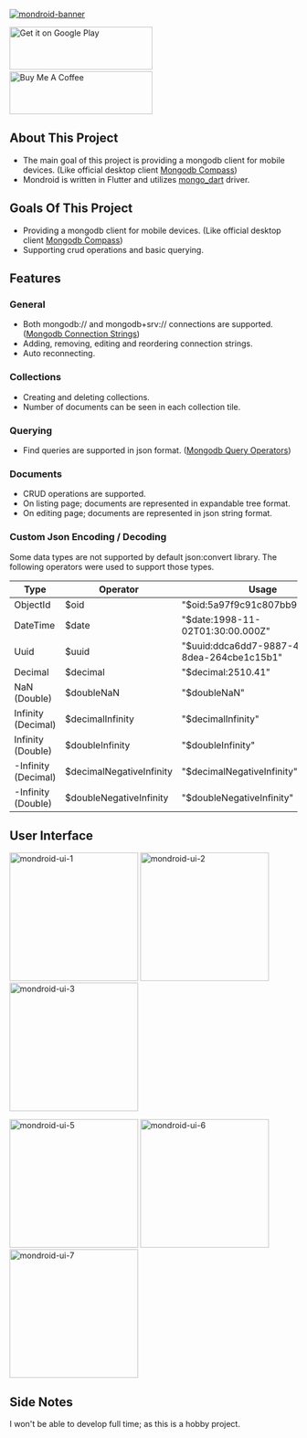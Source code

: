 [<img alt="mondroid-banner" src="https://user-images.githubusercontent.com/29797832/160253110-e3dcf46d-7c7e-4795-901a-c998f39d4cdd.jpg"/>]("https://user-images.githubusercontent.com/29797832/160253110-e3dcf46d-7c7e-4795-901a-c998f39d4cdd.jpg")

<a href='https://play.google.com/store/apps/details?id=com.vedfi.mondroid&pcampaignid=pcampaignidMKT-Other-global-all-co-prtnr-py-PartBadge-Mar2515-1'><img alt="Get it on Google Play" height="75" src="https://upload.wikimedia.org/wikipedia/commons/thumb/7/78/Google_Play_Store_badge_EN.svg/360px-Google_Play_Store_badge_EN.svg.png?20220907104002" width="250"/></a> &emsp; &emsp; <a href="https://www.buymeacoffee.com/vedfi" target="_blank"><img alt="Buy Me A Coffee" height="75" src="https://cdn.buymeacoffee.com/buttons/v2/default-yellow.png" width="250"/></a>

## About This Project
- The main goal of this project is providing a mongodb client for mobile devices. (Like official desktop client [Mongodb Compass](https://www.mongodb.com/products/compass))
- Mondroid is written in Flutter and utilizes [mongo_dart](https://github.com/mongo-dart/mongo_dart) driver.

## Goals Of This Project

- Providing a mongodb client for mobile devices. (Like official desktop client [Mongodb Compass](https://www.mongodb.com/products/compass))
- Supporting crud operations and basic querying.

## Features

### General
- Both mongodb:// and mongodb+srv:// connections are supported. ([Mongodb Connection Strings](https://www.mongodb.com/docs/manual/reference/connection-string/))
- Adding, removing, editing and reordering connection strings.
- Auto reconnecting.

### Collections
- Creating and deleting collections.
- Number of documents can be seen in each collection tile.

### Querying
- Find queries are supported in json format. ([Mongodb Query Operators](https://www.mongodb.com/docs/manual/reference/operator/query/))

### Documents
- CRUD operations are supported.
- On listing page; documents are represented in expandable tree format.
- On editing page; documents are represented in json string format.

### Custom Json Encoding / Decoding
Some data types are not supported by default json:convert library.
The following operators were used to support those types.

| Type                | Operator                 | Usage                                        |
|---------------------|--------------------------|----------------------------------------------|
| ObjectId            | $oid                     | "$oid:5a97f9c91c807bb9c6eb5fb4"              |
| DateTime            | $date                    | "$date:1998-11-02T01:30:00.000Z"             |
| Uuid                | $uuid                    | "$uuid:ddca6dd7-9887-4f56-8dea-264cbe1c15b1" |
| Decimal             | $decimal                 | "$decimal:2510.41"                           |
| NaN (Double)        | $doubleNaN               | "$doubleNaN"                                 |
| Infinity (Decimal)  | $decimalInfinity         | "$decimalInfinity"                           |
| Infinity (Double)   | $doubleInfinity          | "$doubleInfinity"                            |
| -Infinity (Decimal) | $decimalNegativeInfinity | "$decimalNegativeInfinity"                   |
| -Infinity (Double)  | $doubleNegativeInfinity  | "$doubleNegativeInfinity"                    |




## User Interface

[<img alt="mondroid-ui-1" src="https://user-images.githubusercontent.com/29797832/160253540-c5acd9b4-cb72-4123-a10f-b72acf953ef3.jpg" width="225px"/>]("https://user-images.githubusercontent.com/29797832/160253540-c5acd9b4-cb72-4123-a10f-b72acf953ef3.jpg")
[<img alt="mondroid-ui-2" src="https://user-images.githubusercontent.com/29797832/160253541-5028dc41-df8c-41f7-9806-99b597cf85d4.jpg" width="225px"/>]("https://user-images.githubusercontent.com/29797832/160253541-5028dc41-df8c-41f7-9806-99b597cf85d4.jpg")
[<img alt="mondroid-ui-3" src="https://user-images.githubusercontent.com/29797832/160253542-d89d49b4-f80a-4f42-b2ac-065cd0635c46.jpg" width="225px"/>]("https://user-images.githubusercontent.com/29797832/160253542-d89d49b4-f80a-4f42-b2ac-065cd0635c46.jpg")

<!--- [<img alt="mondroid-ui-4" src="https://user-images.githubusercontent.com/29797832/160253543-f9339cac-17ce-4f1e-a4c3-877dbb219203.jpg" width="225px"/>]("https://user-images.githubusercontent.com/29797832/160253543-f9339cac-17ce-4f1e-a4c3-877dbb219203.jpg") -->

[<img alt="mondroid-ui-5" src="https://user-images.githubusercontent.com/29797832/160253545-c18cf30e-6290-4a16-8705-11f00eef6c17.jpg" width="225px"/>]("https://user-images.githubusercontent.com/29797832/160253545-c18cf30e-6290-4a16-8705-11f00eef6c17.jpg")
[<img alt="mondroid-ui-6" src="https://user-images.githubusercontent.com/29797832/160253546-9ebd8122-059d-4362-a97f-5b37a58d169d.jpg" width="225px"/>]("https://user-images.githubusercontent.com/29797832/160253546-9ebd8122-059d-4362-a97f-5b37a58d169d.jpg")
[<img alt="mondroid-ui-7" src="https://user-images.githubusercontent.com/29797832/160253547-3e943891-8d97-4654-bafb-d09fca38be80.jpg" width="225px"/>]("https://user-images.githubusercontent.com/29797832/160253547-3e943891-8d97-4654-bafb-d09fca38be80.jpg")

## Side Notes
I won't be able to develop full time; as this is a hobby project.
